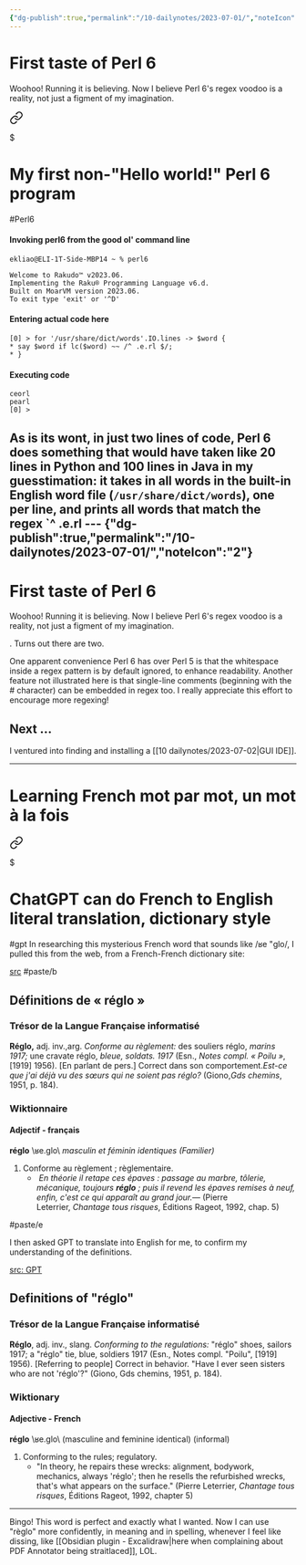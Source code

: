 ```yaml
---
{"dg-publish":true,"permalink":"/10-dailynotes/2023-07-01/","noteIcon":"2"}
---
```


# First taste of Perl 6

Woohoo! Running it is believing. Now I believe Perl 6's regex voodoo is a reality, not just a figment of my imagination.


<div class="transclusion internal-embed is-loaded"><a class="markdown-embed-link" href="/my-first-non-hello-world-perl-6-program/" aria-label="Open link"><svg xmlns="http://www.w3.org/2000/svg" width="24" height="24" viewBox="0 0 24 24" fill="none" stroke="currentColor" stroke-width="2" stroke-linecap="round" stroke-linejoin="round" class="svg-icon lucide-link"><path d="M10 13a5 5 0 0 0 7.54.54l3-3a5 5 0 0 0-7.07-7.07l-1.72 1.71"></path><path d="M14 11a5 5 0 0 0-7.54-.54l-3 3a5 5 0 0 0 7.07 7.07l1.71-1.71"></path></svg></a><div class="markdown-embed">

$<div class="markdown-embed-title">

# My first non-"Hello world!" Perl 6 program

</div>



#Perl6

#### Invoking perl6 from the good ol' command line
```
ekliao@ELI-1T-Side-MBP14 ~ % perl6

Welcome to Rakudo™ v2023.06.
Implementing the Raku® Programming Language v6.d.
Built on MoarVM version 2023.06.
To exit type 'exit' or '^D'
```
#### Entering actual code here
```
[0] > for '/usr/share/dict/words'.IO.lines -> $word {
* say $word if lc($word) ~~ /^ .e.rl $/;
* }
```
#### Executing code
```
ceorl
pearl
[0] > 
```
As is its wont, in just two lines of code, Perl 6 does something that would have taken like 20 lines in Python and 100 lines in Java in my guesstimation: it takes in all words in the built-in English word file (`/usr/share/dict/words`), one per line, and prints all words that match the regex `^ .e.rl ---
{"dg-publish":true,"permalink":"/10-dailynotes/2023-07-01/","noteIcon":"2"}
---

# First taste of Perl 6

Woohoo! Running it is believing. Now I believe Perl 6's regex voodoo is a reality, not just a figment of my imagination.

. Turns out there are two.

One apparent convenience Perl 6 has over Perl 5 is that the whitespace inside a regex pattern is by default ignored, to enhance readability. Another feature not illustrated here is that single-line comments (beginning with the \# character) can be embedded in regex too. I really appreciate this effort to encourage more regexing!

</div></div>


## Next ...

I ventured into finding and installing a [[10 dailynotes/2023-07-02\|GUI IDE]].

---

# Learning French mot par mot, un mot à la fois


<div class="transclusion internal-embed is-loaded"><a class="markdown-embed-link" href="/chat-gpt-can-do-french-to-english-literal-translation-dictionary-style/" aria-label="Open link"><svg xmlns="http://www.w3.org/2000/svg" width="24" height="24" viewBox="0 0 24 24" fill="none" stroke="currentColor" stroke-width="2" stroke-linecap="round" stroke-linejoin="round" class="svg-icon lucide-link"><path d="M10 13a5 5 0 0 0 7.54.54l3-3a5 5 0 0 0-7.07-7.07l-1.72 1.71"></path><path d="M14 11a5 5 0 0 0-7.54-.54l-3 3a5 5 0 0 0 7.07 7.07l1.71-1.71"></path></svg></a><div class="markdown-embed">

$<div class="markdown-embed-title">

# ChatGPT can do French to English literal translation, dictionary style

</div>



#gpt 
In researching this mysterious French word that sounds like /ʁe "ɡlo/, I pulled this from the web, from a French-French dictionary site:

[src](https://www.lalanguefrancaise.com/dictionnaire/definition/reglo#0)
#paste/b
## Définitions de « réglo »

### Trésor de la Langue Française informatisé

**Réglo,** adj. inv.,arg. _Conforme au règlement:_ des souliers réglo, _marins 1917;_ une cravate réglo, _bleue, soldats. 1917_ (Esn., _Notes compl. « Poilu »_, [1919] 1956). [En parlant de pers.] Correct dans son comportement._Est-ce que j'ai déjà vu des sœurs qui ne soient pas réglo?_ (Giono,_Gds chemins_, 1951, p. 184).

### Wiktionnaire

#### Adjectif - français

**réglo** \\ʁe.ɡlo\\ _masculin et féminin identiques_ _(Familier)_

1. Conforme au règlement ; règlementaire.
    -  _En théorie il retape ces épaves : passage au marbre, tôlerie, mécanique, toujours **réglo** ; puis il revend les épaves remises à neuf, enfin, c'est ce qui apparaît au grand jour._— (Pierre Leterrier, _Chantage tous risques_, Éditions Rageot, 1992, chap. 5)

#paste/e 

I then asked GPT to translate into English for me, to confirm my understanding of the definitions.

[src: GPT](https://chat.openai.com/share/34a57b07-b064-4a75-a870-462a1097a466)
## Definitions of "réglo"

### Trésor de la Langue Française informatisé

**Réglo**, adj. inv., slang. _Conforming to the regulations:_ "réglo" shoes, sailors 1917; a "réglo" tie, blue, soldiers 1917 (Esn., Notes compl. "Poilu", [1919] 1956). [Referring to people] Correct in behavior. "Have I ever seen sisters who are not 'réglo'?" (Giono, Gds chemins, 1951, p. 184).

### Wiktionary

#### Adjective - French

**réglo** \\ʁe.ɡlo\\ (masculine and feminine identical) (informal)

1. Conforming to the rules; regulatory.
    - "In theory, he repairs these wrecks: alignment, bodywork, mechanics, always 'réglo'; then he resells the refurbished wrecks, that's what appears on the surface." (Pierre Leterrier, _Chantage tous risques_, Éditions Rageot, 1992, chapter 5)

---
Bingo! This word is perfect and exactly what I wanted. Now I can use "règlo" more confidently, in meaning and in spelling, whenever I feel like dissing, like [[Obsidian plugin - Excalidraw\|here when complaining about PDF Annotator being straitlaced]], LOL.

</div></div>
